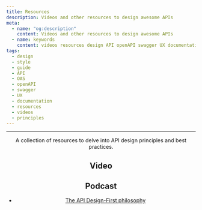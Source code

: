 ```yaml
---
title: Resources
description: Videos and other resources to design awesome APIs
meta:
  - name: "og:description"
    content: Videos and other resources to design awesome APIs
  - name: keywords
    content: videos resources design API openAPI swagger UX documentation learn
tags:
  - design
  - style
  - guide
  - API
  - OAS
  - openAPI
  - swagger
  - UX
  - documentation
  - resources
  - videos
  - principles
---
```


<Header/>

---

A collection of resources to delve into API design principles and best practices.

## Video

<YouTube url="https://www.youtube.com/embed/wmtmmMOw0aY" />

<YouTube url="https://www.youtube.com/embed/NLYpUN-oItY" />

<YouTube url="https://www.youtube.com/embed/suJYiRpP1iw" />

<YouTube url="https://www.youtube.com/embed/N05-F739ljo" />

<YouTube url="https://www.youtube.com/embed/twfufQn1mD0" />

## Podcast

- [The API Design-First philosophy](https://open.spotify.com/episode/6Dga1u4Ar4xUrPRxdapFJT)
